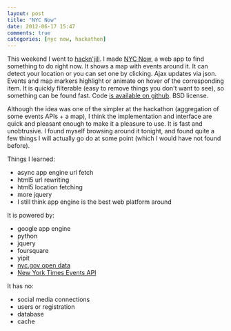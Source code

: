 ```yaml
---
layout: post
title: "NYC Now"
date: 2012-06-17 15:47
comments: true
categories: [nyc now, hackathon]
---
```


This weekend I went to [hackn'jill](http://hacknjill.com/). I made [NYC Now](http://nyc-now.appspot.com/), a web app to find something to do right now. It shows a map with events around it. It can detect your location or you can set one by clicking. Ajax updates via json. Events and map markers highlight or animate on hover of the corresponding item. It is quickly filterable (easy to remove things you don't want to see), so something can be found fast. Code [is available on github](https://github.com/mjibson/nycnow). BSD license.

Although the idea was one of the simpler at the hackathon (aggregation of some events APIs + a map), I think the implementation and interface are quick and pleasant enough to make it a pleasure to use. It is fast and unobtrusive. I found myself browsing around it tonight, and found quite a few things I will actually go do at some point (which I would have not found before).

Things I learned:

* async app engine url fetch
* html5 url rewriting
* html5 location fetching
* more jquery
* I still think app engine is the best web platform around

It is powered by:

* google app engine
* python
* jquery
* foursquare
* yipit
* [nyc.gov open data](https://nycopendata.socrata.com/)
* [New York Times Events API](http://developer.nytimes.com/docs/events_api)

It has no:

* social media connections
* users or registration
* database
* cache
